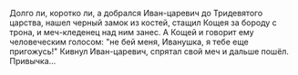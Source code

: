   Долго ли, коротко ли, а добрался Иван-царевич до Тридевятого царства, нашел черный замок из костей, стащил Кощея за бороду с трона, и меч-кледенец над ним занес. А Кощей и говорит ему человеческим голосом: "не бей меня, Иванушка, я тебе еще пригожусь!"
Кивнул Иван-царевич, спрятал свой меч и дальше пошёл. Привычка...      
